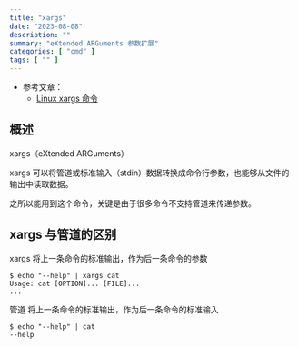 ```yaml
---
title: "xargs"
date: "2023-08-08"
description: ""
summary: "eXtended ARGuments 参数扩展"
categories: [ "cmd" ]
tags: [ "" ]
---
```


- 参考文章：
  - [Linux xargs 命令](https://www.runoob.com/linux/linux-comm-xargs.html)

## 概述

xargs（eXtended ARGuments）

xargs 可以将管道或标准输入（stdin）数据转换成命令行参数，也能够从文件的输出中读取数据。

之所以能用到这个命令，关键是由于很多命令不支持管道来传递参数。

## xargs 与管道的区别

xargs 将上一条命令的标准输出，作为后一条命令的参数

```bash-session {hl_lines=[1]}
$ echo "--help" | xargs cat
Usage: cat [OPTION]... [FILE]...
...
```

管道  将上一条命令的标准输出，作为后一条命令的标准输入

```bash-session {hl_lines=[1]}
$ echo "--help" | cat
--help
```

